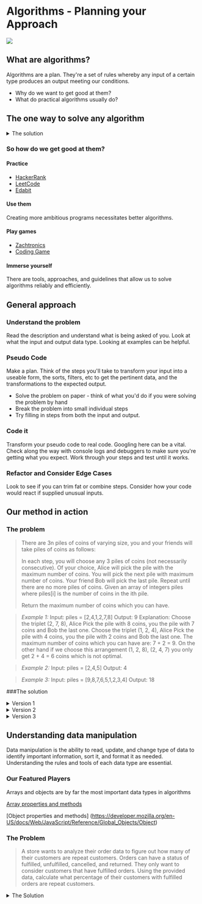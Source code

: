 # Algorithms - Planning your Approach

![](https://media3.giphy.com/media/c4UFjRMfRRkXu/giphy.gif?cid=ecf05e477fe189765b6e09127b23898c9943b33d8179bcf1&rid=giphy.gif)

## What are algorithms?
Algorithms are a plan.  They're a set of rules whereby any input of a certain type produces an output meeting our conditions.

- Why do we want to get good at them?
- What do practical algorithms usually do?

## The one way to solve any algorithm
<details>
<summary>The solution</summary>
![](https://i.imgur.com/IlweEFM.gif)

There's no one way to solve every algorithm
</details>

### So how do we get good at them?
#### Practice
- [HackerRank](https://www.hackerrank.com)
- [LeetCode](https://https://leetcode.com/)
- [Edabit](https://edabit.com/)

#### Use them
Creating more ambitious programs necessitates better algorithms.

#### Play games
- [Zachtronics](https://store.steampowered.com/developer/zachtronics)
- [Coding Game](https://www.codingame.com/start)

#### Immerse yourself
There are tools, approaches, and guidelines that allow us to solve algorithms reliably and efficiently.

## General approach
### Understand the problem
Read the description and understand what is being asked of you.  Look at what the input and output data type.  Looking at examples can be helpful.

### Pseudo Code
Make a plan.  Think of the steps you'll take to transform your input into a useable form, the sorts, filters, etc to get the pertinent data, and the transformations to the expected output.

- Solve the problem on paper - think of what you'd do if you were solving the problem by hand
- Break the problem into small individual steps
- Try filling in steps from both the input and output.

### Code it
Transform your pseudo code to real code. Googling here can be a vital. Check along the way with console logs and debuggers to make sure you're getting what you expect. Work through your steps and test until it works.


### Refactor and Consider Edge Cases
Look to see if you can trim fat or combine steps. Consider how your code would react if supplied unusual inputs.

## Our method in action
### The problem

> There are 3n piles of coins of varying size, you and your friends will take piles of coins as follows:
> 
> In each step, you will choose any 3 piles of coins (not necessarily consecutive).
> Of your choice, Alice will pick the pile with the maximum number of coins.
> You will pick the next pile with maximum number of coins.
> Your friend Bob will pick the last pile.
> Repeat until there are no more piles of coins.
> Given an array of integers piles where piles[i] is the number of coins in the ith pile.
> 
> Return the maximum number of coins which you can have.


> *Example 1:* 
> Input: piles = [2,4,1,2,7,8]
> Output: 9
> Explanation: Choose the triplet (2, 7, 8), Alice Pick the pile with 8 coins, you the pile with 7 coins and Bob the last one.
> Choose the triplet (1, 2, 4), Alice Pick the pile with 4 coins, you the pile with 2 coins and Bob the last one.
> The maximum number of coins which you can have are: 7 + 2 = 9.
> On the other hand if we choose this arrangement (1, 2, 8), (2, 4, 7) you only get 2 + 4 = 6 coins which is not optimal.

> *Example 2:* 
> Input: piles = [2,4,5]
> Output: 4


> *Example 3:* 
> Input: piles = [9,8,7,6,5,1,2,3,4]
> Output: 18
 
###The solution
<details>
<summary>Version 1</summary>

```
	let maxCoins = function(piles) { 
	    let count=0
	    while(piles.length>0){
	        let max = Math.max.apply(null, piles)
	        piles.splice(piles.indexOf(max),1)
	        let second=Math.max.apply(null, piles)
	        piles.splice(piles.indexOf(second),1)
	        count+=second
	        piles.splice(piles.indexOf(Math.min.apply(null, piles)),1)
	    }
	    return count
	};
```
	
Time Limit Exceeded on LeetCode
</details>
	
<details>
<summary>Version 2</summary>

```
	let maxCoins = function(piles) { 
		let count=0
    	piles=piles.sort((a,b)=>a-b)
		while(piles.length>1){
     		count+=piles[piles.length-2]
	  		piles.splice(piles.length-2,2)
	   		piles.splice(0,1)
    	}
		return count
	};
```

Completes in 2136 ms
</details>

	
<details>
<summary>Version 3</summary>

```
	let maxCoins = function(piles) { 
	    let count=0
        piles=piles.sort((a,b)=>a-b)
	    for(let i = piles.length-2;i>=piles.length/3;i-=2){
            count+=piles[i]
        }
	    return count
	};
```

Completes in 212 ms
</details>

## Understanding data manipulation
Data manipulation is the ability to read, update, and change type of data to identify important information, sort it, and format it as needed.  Understanding the rules and tools of each data type are essential.

### Our Featured Players
Arrays and objects are by far the most important data types in algorithms

[Array properties and methods](https://www.w3schools.com/jsref/jsref_obj_array.asp)

[Object properties and methods] (https://developer.mozilla.org/en-US/docs/Web/JavaScript/Reference/Global_Objects/Object)

### The Problem
>A store wants to analyze their order data to figure out how many of their customers are repeat customers. Orders can have a status of fulfilled, unfulfilled, cancelled, and returned.  They only want to consider customers that have fulfilled orders. Using the provided data, calculate what percentage of their customers with fulfilled orders are repeat customers.

<details>
<summary>The Solution</summary>

```  let customers = {};
  orders.forEach(order => {
    if (order.status === 'fulfilled') {
      if (customers[order.customer_name]) {
        customers[order.customer_name]++;
      } else {
        customers[order.customer_name] = 1;
      }
    }
  });
  let repeatCust =
    (Object.values(customers).filter(cust => cust > 1).length /
      Object.keys(customers).length) *
    100;
  return repeatCust;
```

</details>

